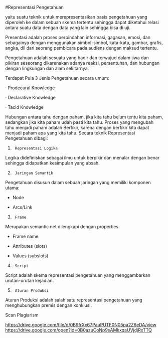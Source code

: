 
#Representasi Pengetahuan

yaitu suatu teknik untuk merepresentasikan basis pengetahuan yang diperoleh ke dalam sebuah skema tertentu sehingga dapat diketahui relasi antara suatu data dengan data yang lain sehingga bisa di uji.

 
Presentasi adalah proses perpindahan informasi, gagasan, emosi, dan sebagainya dengan menggunakan simbol-simbol, kata-kata, gambar, grafis, angka, dll dari seorang pembicara pada audiens dengan maksud tertentu.

Pengetahuan adalah sesuatu yang hadir dan terwujud dalam jiwa dan pikiran seseorang dikarenakan adanya reaksi, persentuhan, dan hubungan dengan lingkungan dan alam sekitarnya.

Terdapat Pula 3 Jenis Pengetahuan secara umum:

·         Prodecural Knowledge

·         Declarative Knowledge

·         Tacid Knowledge

Hubungan antara tahu dengan paham, jika kita tahu belum tentu kita paham, sedangkan jika kita paham udah pasti kita tahu. Proses yang mengubah tahu menjadi paham adalah Berfikir, karena dengan berfikir kita dapat menjadi paham apa yang kita tahu.
Secara teknik Representasi Pengetahuan dibagi:

1)      Representasi Logika

Logika didefiniskan sebagai ilmu untuk berpikir dan menalar dengan benar sehingga didapatkan kesimpulan yang absah.

2)      Jaringan Semantik

Pengetahuan disusun dalam sebuah jaringan yang memiliki komponen utama:

- Node

- Arcs/Link

3)      Frame

Merupakan semantic net dilengkapi dengan properties.

-  Frame name

-  Attributes (slots)

-  Values (subslots)

4)      Script
Script adalah skema representasi pengetahuan yang menggambarkan urutan-urutan kejadian.

5)      Aturan Produksi

Aturan Produksi adalah salah satu representasi pengetahuan yang menghubungkan premis dengan konklusi.

Scan Plagiarism

https://drive.google.com/file/d/0B9frXx67PauPUTF0N05pa2Z6eDA/view
https://drive.google.com/open?id=0B0azuCoNp9sAMkxqaUVjdjRxTTQ